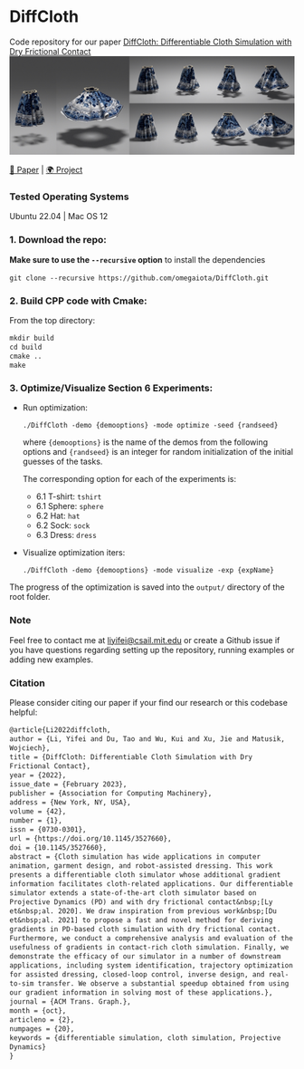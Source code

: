# DiffCloth

Code repository for our paper [DiffCloth: Differentiable Cloth Simulation with Dry Frictional Contact](https://people.csail.mit.edu/liyifei/publication/diffcloth-differentiable-cloth-simulator/)
![](gifs/teaser.jpeg)

[📃 Paper](https://people.csail.mit.edu/liyifei/uploads/diffcloth-highres-tog.pdf) | [🌍 Project](https://people.csail.mit.edu/liyifei/publication/diffcloth/)

### Tested Operating Systems

Ubuntu 22.04 | Mac OS 12

### 1. Download the repo:

**Make sure to use the `--recursive` option** to install the dependencies

`git clone --recursive https://github.com/omegaiota/DiffCloth.git`

### 2. Build CPP code with Cmake:

From the top directory:

```
mkdir build
cd build
cmake ..
make
```

### 3. Optimize/Visualize Section 6 Experiments:

- Run optimization:

  ```
  ./DiffCloth -demo {demooptions} -mode optimize -seed {randseed}
  ```

  where `{demooptions}` is the name of the demos from the following options and `{randseed}` is an integer for random initialization of the initial guesses
  of the tasks.

  The corresponding option for each of the experiments is:

  - 6.1 T-shirt: `tshirt`
  - 6.1 Sphere: `sphere`
  - 6.2 Hat: `hat`
  - 6.2 Sock: `sock`
  - 6.3 Dress: `dress`

- Visualize optimization iters:

  ```
  ./DiffCloth -demo {demooptions} -mode visualize -exp {expName}
  ```

The progress of the optimization is saved into the `output/` directory of the root folder.

### Note

Feel free to contact me at liyifei@csail.mit.edu or create a Github issue if you have questions regarding setting up the repository, running examples or adding new examples.

### Citation

Please consider citing our paper if your find our research or this codebase helpful:

    @article{Li2022diffcloth,
    author = {Li, Yifei and Du, Tao and Wu, Kui and Xu, Jie and Matusik, Wojciech},
    title = {DiffCloth: Differentiable Cloth Simulation with Dry Frictional Contact},
    year = {2022},
    issue_date = {February 2023},
    publisher = {Association for Computing Machinery},
    address = {New York, NY, USA},
    volume = {42},
    number = {1},
    issn = {0730-0301},
    url = {https://doi.org/10.1145/3527660},
    doi = {10.1145/3527660},
    abstract = {Cloth simulation has wide applications in computer animation, garment design, and robot-assisted dressing. This work presents a differentiable cloth simulator whose additional gradient information facilitates cloth-related applications. Our differentiable simulator extends a state-of-the-art cloth simulator based on Projective Dynamics (PD) and with dry frictional contact&nbsp;[Ly et&nbsp;al. 2020]. We draw inspiration from previous work&nbsp;[Du et&nbsp;al. 2021] to propose a fast and novel method for deriving gradients in PD-based cloth simulation with dry frictional contact. Furthermore, we conduct a comprehensive analysis and evaluation of the usefulness of gradients in contact-rich cloth simulation. Finally, we demonstrate the efficacy of our simulator in a number of downstream applications, including system identification, trajectory optimization for assisted dressing, closed-loop control, inverse design, and real-to-sim transfer. We observe a substantial speedup obtained from using our gradient information in solving most of these applications.},
    journal = {ACM Trans. Graph.},
    month = {oct},
    articleno = {2},
    numpages = {20},
    keywords = {differentiable simulation, cloth simulation, Projective Dynamics}
    }
